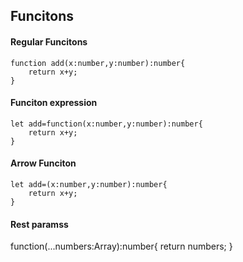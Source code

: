 ## Funcitons

#### Regular Funcitons
```
function add(x:number,y:number):number{
    return x+y;
}
```

#### Funciton expression
```
let add=function(x:number,y:number):number{
    return x+y;
}
```

#### Arrow Funciton 
```
let add=(x:number,y:number):number{
    return x+y;
}
```

#### Rest paramss
function(...numbers:Array<number>):number{
    return numbers;
}
```
